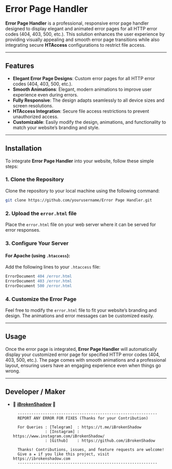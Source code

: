 # Error Page Handler

**Error Page Handler** is a professional, responsive error page handler designed to display elegant and animated error pages for all HTTP error codes (404, 403, 500, etc.). This solution enhances the user experience by providing visually appealing and smooth error page transitions while also integrating secure **HTAccess** configurations to restrict file access.

---

## Features

- **Elegant Error Page Designs**: Custom error pages for all HTTP error codes (404, 403, 500, etc.).
- **Smooth Animations**: Elegant, modern animations to improve user experience even during errors.
- **Fully Responsive**: The design adapts seamlessly to all device sizes and screen resolutions.
- **HTAccess Integration**: Secure file access restrictions to prevent unauthorized access.
- **Customizable**: Easily modify the design, animations, and functionality to match your website’s branding and style.

---

## Installation

To integrate **Error Page Handler** into your website, follow these simple steps:

### 1. Clone the Repository

Clone the repository to your local machine using the following command:

```bash
git clone https://github.com/yourusername/Error Page Handler.git
```

### 2. Upload the `error.html` file
Place the `error.html` file on your web server where it can be served for error responses.

### 3. Configure Your Server

#### For Apache (using `.htaccess`):
Add the following lines to your `.htaccess` file:


```apache / Webserver
ErrorDocument 404 /error.html
ErrorDocument 403 /error.html
ErrorDocument 500 /error.html
```

### 4. Customize the Error Page
Feel free to modify the `error.html` file to fit your website’s branding and design. The animations and error messages can be customized easily.

---

## Usage
Once the error page is integrated, **Error Page Handler** will automatically display your customized error page for specified HTTP error codes (404, 403, 500, etc.). The page comes with smooth animations and a professional layout, ensuring users have an engaging experience even when things go wrong.

---



## Developer / Maker

- 👾 **[iBrokenShadow](https://github.com/iBrokenShadow)** 👾

        -------------------------------------------------------------
        REPORT ANY ERROR FOR FIXES (Thanks for your Contribution)

        For Queries : [Telegram]  : https://t.me/iBrokenShadow
                    : [Instagram] : https://www.instagram.com/iBrokenShadow/
                    : [Github]    : https://github.com/iBrokenShadow

        Thanks! Contributions, issues, and feature requests are welcome!  
        Give a ★ if you like this project, visit https://ibrokenshadow.com
        -------------------------------------------------------------
